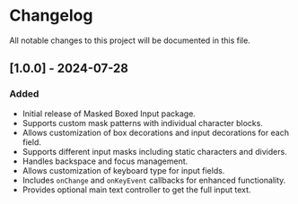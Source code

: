 # Changelog

All notable changes to this project will be documented in this file.

## [1.0.0] - 2024-07-28

### Added

- Initial release of Masked Boxed Input package.
- Supports custom mask patterns with individual character blocks.
- Allows customization of box decorations and input decorations for each field.
- Supports different input masks including static characters and dividers.
- Handles backspace and focus management.
- Allows customization of keyboard type for input fields.
- Includes `onChange` and `onKeyEvent` callbacks for enhanced functionality.
- Provides optional main text controller to get the full input text.
